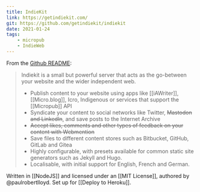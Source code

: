```yaml
---
title: IndieKit
link: https://getindiekit.com/
git: https://github.com/getindiekit/indiekit
date: 2021-01-24
tags:
    - micropub
    - IndieWeb
---
```


From the [Github README](https://github.com/getindiekit/indiekit):
> Indiekit is a small but powerful server that acts as the go-between your website and the wider independent web.
> * Publish content to your website using apps like [[iAWriter]], [[Micro.blog]], Icro, Indigenous or services that support the [[Micropub]] API
> * Syndicate your content to social networks like Twitter, ~~Mastodon and LinkedIn~~, and save posts to the Internet Archive
> * ~~Accept likes, comments and other types of feedback on your content with Webmention~~
> * Save files to different content stores such as Bitbucket, GitHub, GitLab and Gitea
> * Highly configurable, with presets available for common static site generators such as Jekyll and Hugo.
> * Localisable, with initial support for English, French and German.

Written in [[NodeJS]] and licensed under an [[MIT License]], authored by @paulrobertlloyd. Set up for [[Deploy to Heroku]].